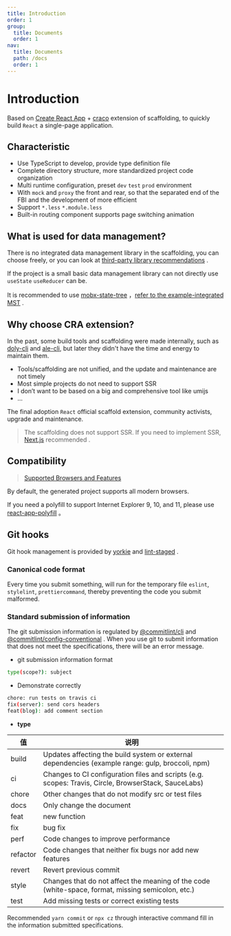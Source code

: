 ```yaml
---
title: Introduction
order: 1
group:
  title: Documents
  order: 1
nav:
  title: Documents
  path: /docs
  order: 1
---
```


# Introduction

Based on [Create React App](https://create-react-app.dev/) + [craco](https://github.com/gsoft-inc/craco) extension of scaffolding, to quickly build `React` a single-page application.

## Characteristic

- Use TypeScript to develop, provide type definition file
- Complete directory structure, more standardized project code organization
- Multi runtime configuration, preset `dev` `test` `prod` environment
- With `mock` and `proxy` the front and rear, so that the separated end of the FBI and the development of more efficient
- Support `*.less` `*.module.less`
- Built-in routing component supports page switching animation

## What is used for data management?

There is no integrated data management library in the scaffolding, you can choose freely, or you can look at [third-party library recommendations](/en-US/docs/third) .

If the project is a small basic data management library can not directly use `useState` `useReducer` can be.

It is recommended to use [mobx-state-tree](https://github.com/mobxjs/mobx-state-tree) ，[refer to the example-integrated MST](/en-US/docs/example-mst) .

## Why choose CRA extension?

In the past, some build tools and scaffolding were made internally, such as [doly-cli](https://www.npmjs.com/package/doly-cli) and [ale-cli](https://www.npmjs.com/package/ale-cli), but later they didn't have the time and energy to maintain them.

- Tools/scaffolding are not unified, and the update and maintenance are not timely
- Most simple projects do not need to support SSR
- I don’t want to be based on a big and comprehensive tool like umijs
- ...

The final adoption `React` official scaffold extension, community activists, upgrade and maintenance.

> The scaffolding does not support SSR. If you need to implement SSR, [Next.js](https://www.nextjs.cn/) recommended .

## Compatibility

> [Supported Browsers and Features](https://create-react-app.dev/docs/supported-browsers-features/#supported-language-features)

By default, the generated project supports all modern browsers.

If you need a polyfill to support Internet Explorer 9, 10, and 11, please use [react-app-polyfill](https://github.com/facebook/create-react-app/tree/master/packages/react-app-polyfill) 。

## Git hooks

Git hook management is provided by [yorkie](https://www.npmjs.com/package/yorkie) and [lint-staged](https://www.npmjs.com/package/lint-staged) .

### Canonical code format

Every time you submit something, will run for the temporary file `eslint`, `stylelint`, `prettiercommand`, thereby preventing the code you submit malformed.

### Standard submission of information

The git submission information is regulated by [@commitlint/cli](https://github.com/conventional-changelog/commitlint) and [@commitlint/config-conventional](https://github.com/conventional-changelog/commitlint/tree/master/@commitlint/config-conventional) . When you use git to submit information that does not meet the specifications, there will be an error message.

- git submission information format

```bash
type(scope?): subject
```

- Demonstrate correctly

```bash
chore: run tests on travis ci
fix(server): send cors headers
feat(blog): add comment section
```

- **type**

| 值 | 说明 |
| --- | --- |
| build | Updates affecting the build system or external dependencies (example range: gulp, broccoli, npm) |
| ci | Changes to CI configuration files and scripts (e.g. scopes: Travis, Circle, BrowserStack, SauceLabs) |
| chore | Other changes that do not modify src or test files |
| docs | Only change the document |
| feat | new function |
| fix | bug fix |
| perf | Code changes to improve performance |
| refactor | Code changes that neither fix bugs nor add new features |
| revert | Revert previous commit |
| style | Changes that do not affect the meaning of the code (white-space, format, missing semicolon, etc.) |
| test | Add missing tests or correct existing tests |

Recommended `yarn commit` or `npx cz` through interactive command fill in the information submitted specifications.
